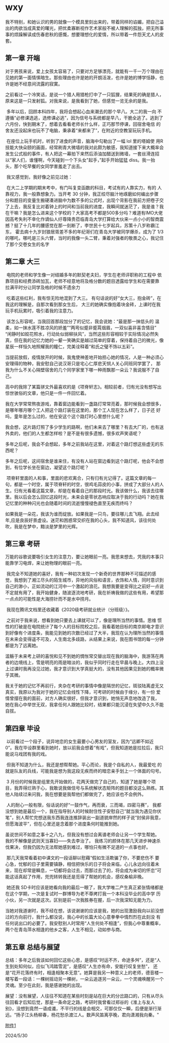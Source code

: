 # wxy

我不特别，和她认识的男的就像一个模具里刻出来的，带着同样的谄媚，把自己溢出的肉欲当成真爱的曙光，把优柔寡断视作艺术家般不被人理解的孤独，把无所事事的烦躁解读成伤春悲秋的感慨，想要理想化的爱情，所以带着一件怨天尤人的皮套。

## 第一章 开端

对于男孩来说，爱上女孩太容易了，只要对方足够漂亮，就能有一千一万个理由在见她的第一面情愫暗生。那些理由也许是她的开朗活泼，也许是她的博学恬静，也许是她不经意间流露的寂寞。	

之前看过一个冷笑话，是说一个猎人用猎枪打中了一只狐狸，结果死的确是猎人，原来这是一只发射狐。对我来说，是我看到了她，但感觉一览无余的是我。  

​	多年以后，回顾本科四年，我将会想起心血来潮去的那个早八。大二的我一向 不遵循“必修课选逃，选修课必逃”，因为信号与系统都是早八，干脆全逃了。逃到了六月份，快到期末了，想着去看看老师长什么样，正巧那节停课，回宿舍电信 的舍友还没起床也玩不了电脑，秉承着“来都来了”，在附近的空教室玩玩手机。 

​	在座位上玩手机时，听到了进食的声音，脑海中勾勒出了一幅 lol 里的塔姆使 用R技能大快朵颐的画面，经常刷青大微墙的我对此颇为敏感，我知道接下来大概率会发生公式般的事件，有人把这一幕拍下来然后添油加醋送到微墙，一套丝滑连招以“家人们，谁懂啊，今天碰到一个下头女"起手，”起手开始猛猛 diss。我一抬 头，那个吃早餐的女同学害羞走了出去。

​	我又感觉到，我好像之前见过她：

​	在大二上学期的期末考中，有门叫复变函数的科目，考试有的人靠实力，有的 人靠视力，我一般靠想象力。当开考 30 分钟，我正绞尽脑汁地琢磨如何编出步骤 分和题目的变量生搬硬凑进脑中为数不多的公式时，出现个背影在我前方把卷子交 了上去，我反复比对着钟上的时间和当前我的进度，我瞬间就迷茫了，我是谁？我 在干嘛？我是怎么进来这个学校的？大家高考不都是500多分吗？难道有IMO大佬 因高考失利不幸化作谪仙人纡尊降贵莅临青岛大学打算给大伙来一点小小的智商震撼？挺了十几年的腰感觉在那一刻断了，李世民十七岁起兵，苏策十八岁称霸江东， 霍去病十九岁封狼居胥差不多的年纪哥们在青岛大学被同学爆杀，成为了 1/3的哪吒，哪吒是三头六臂，当时的我像一头二臂，秉着对强者的敬畏之心，我记住了那个交卷女生的名字



##  第二章 大三

​	电院的老师和学生像一对结婚多年的默契老夫妇，学生在老师评职称的工程中 依靠项目和经费添砖加瓦，老师不经意地将及格分数的题目透露给学生和在需要靠 拉满平时分让同学及格的时候不遗余力

​	吃着这些红利，我有惊无险地混到了大三。  有句话说的好“女大三，抱金砖”，在我这的理解是，自那次看到那女生后， 大三的她确实像抱着块金砖，上课时在我玩手机玩累时，吸引着我的注意力。

​	该怎么形容呢，当我回首那段加分了的记忆，我会说她：“最是那一抹低头的 温柔，如一抹水莲不胜凉风的娇羞”“两弯似蹙非蹙罥烟眉，一双似喜非喜含情目” “闲静时如姣花照水，行动处似弱柳扶风”，当然这些形容相较于实际情况必然失 真，但在我的记忆力她的一颦一笑确实是越过简单的穿着，保持着自己的微光，像 星辰一样恒久地照耀我的瞳仁，完美诠释着“和氏之璧不饰以五彩”。

​	当提前放假，疫情放开的时候，我鬼使神差地开始担心她的情况，人是一种必须心安理得的物种，我安慰自己说汉哥只是宅心仁厚悲天悯人关心同班同学罢了， 那我为什么不关心隔壁宿舍的几个同学家里下哪一种雨飘那一朵云？我说服不了自己。

​	高中的我除了某篇骈文外最喜欢的是《项脊轩志》。相较前者，归有光没有想写出惊世骇俗的文章，他只是一件一件回忆着。

​	我在大学常常熬夜游戏，靠着窗边能看到一盏路灯常常亮着，那时候我会想很多，是哪年哪月哪个工人把这个路灯装在这里的，那个工人现在怎么样了，日子还 好吗，童年是怎么过的，他在安这个这个路灯时心里想什么呢？

​	我会想，这片路灯照了多少学生的路啊，他们未来去了哪里？有去大厂的，也有送外卖的，他们的人生都怎样啦？是不是有很多遗憾，很多欢声笑语呢？ 

​	 多年之后呢，我会不会想起，多年之前我站在这里，对着这个路灯想这些虚无的东西呢？

​	多年之后呢，这间宿舍是谁来住，有没有人站在窗边看到这个路灯呢，他会不会想到，有位学长坐在窗边，凝望这个路灯呢？ 

​	项脊轩里面的人和事，里面的悲欢离合，只有归有光记得了。这篇文章的每一 句，都是一个时空，属于项脊轩的时空，很鸡毛蒜皮的小事，拼成了大部分人的人 生。归有光看着这篇文章，却是在看着自己的那段时光。我该做什么，我该去往哪里。我以后会怎么回忆这段时光，未来会是零状态响应取决于我的行动吗？她在我 记忆里的种种闪光也会随着时间的流逝慢慢褪色直至无疾而终吗？

​	如果我是一朵花，我该为谁而绽放。如果我是一只鸟，要往哪儿去飞翔。此去经年,应是良辰好景虚设。迷茫和困惑常交织在我的心头，我不知道风，该往何处吹，我是在梦中，黯淡是梦里的光辉。



##  第三章 考研

​	万能的谷歌说要吸引女生的注意力，要让她眼前一亮。我思来想去，凭我的本事只能靠学习电焊，来让她物理的眼前一亮。 

​	我完全不知道她的喜好，我有一种初次发现一个新奇的世界那种不可描述的感 觉，我想到了湘江尽头的陌生城市，异地的风俗和语言，衣饰和人情，同时意识到 自己的渺小，正如流动的江河中一个激起的浪花。我想我要是变得比之前好一点说 不定就有用了，我开始健身，随波逐流地考研，我在祈祷我做的这些有用，希望那一点点的可能性是大海捞针而不是水中捞月。

​	我现在腾讯文档里还收藏着《2020级考研就业统计（分班级）》。

​	之前对于我来说，想看到她只要去上课就可以了，像是理所当然的事情。思维 惯性的打破是在电院统计了每个人的目标院校之后，我看着她目标的南京邮电才意识到好像有个进度条，我能见到她的次数已经过了大半，我现在认为理所当然的事情在未来会变得遥不可及，人生南北多歧路，从结果上来说，我在图书馆的每一分钟都是为了远离她。 

​	滥觞于未来考上研的喜悦和见不到她的惆怅常交替出现在我的脑海中，我游荡在两者的边境线上，雪是明亮的雨是暗淡的，我似乎同时行走在早晨与晚上。大四上没上过课时我再没见过她，我才意识到大学真挺大的，没有其他因果见到她的概率微乎其微。

​	我关于她的记忆不再前行，夹杂在考研的事情中像是隔世的记忆，斑驳陆离虚无又真实，我原以为我对于她的记忆会线性下降，可考研的时候由于缘分，有一份 爱情曾摆在我的面前，对方人确实很好，但我才意识到，她悄无声息地改造了我， 她在我心中举世无双，我拿任何人跟她比较时，结果都只能沉浸在失望中久久不能自拔。 



## 第四章 毕设

​	以前看过一个段子，说异地恋的女生最要小心男友的室友，因为“远卿不如近 0”。我在毕设群里看到她时，放以前我会想着“有戏”，但我知道她是拉拉后，我只能说马戏团有我的戏。

​	但我不知道为什么，我还是想帮帮她。平心而论，我是个自私的人，我最爱吃 的就是队友的兵线，可能我是想为我这段无疾而终的暗恋亲手划上一个体面的句号。

​	3 月份的时候我是组里先开始做的，花两天做完了自己的，知道了她是哪个项目，我弄得烂熟于心，我敢说我做信号与系统解状态矩阵的题目都没这么熟练。其 他人陆续过来问我，我在想要是我帮他们都做完了，她应该也不会例外。

​	人的耐心一般有限，俗话说的好“一鼓作气，再而衰，三而竭，四密马赛”， 我都没想到她是最后一个，我在指导别人的时候耐住性子安慰自己“就当我为遇见你伏笔”，别人帮忙完想送我东西我连连推辞装出一副道貌岸然的样子说“封侯非我意，但愿海波平”，但在心里还是念着那个进度条何时能推到她。

​	虽说世间不如意之事十之八九，但我没有想过会离谱老师会让另一个学生帮她。 我的不解像是武则天当寡妇——失去李治了。  我练习的颜体在那几天进步神速杀伐果决，但我仍因为无法帮她感到难过，哪怕只有微不足道的一点事也好。

​	那几天我常看着初中课文的一段话聊以慰藉“假如生活欺骗了你，不要悲伤不 要心急，忧郁的日子里需要镇静，相信把快乐的日子将会来临，心儿永远向往着未 来，现在却常是瞬息，一切都将会过去，而那过去了的，将会成为亲切的怀恋”可 能这话真起了作用，兜兜转转我还是觅得了帮她的机会，感叹桑榆非晚。

​	她还我 SD卡时应该是她看向我的最后一眼了，我大学唯二产生真正紧张情绪都是在这个学期，一次是复试时一群博导为老不尊拷打我一个本科没毕业的高中学 历小伙，另一次就是这次。区别是前一次我胜券在握，后一次我深知无能为力。

​	当她对我道谢时，我不经在想，该说谢谢的应该是我，她的出现激励我向以前没想过的方向前行，我什么都没说，我心中的长篇大论心意拳拳中情烈烈在此刻没 有任何说出口的必要了。我安慰别人时常用“人生何处不相逢”，但我心中尊重概率，两个在青岛萍水相逢的他乡之客，人生不相见，动如参与商。  



##  第五章 总结与展望

总结：多年之后我该如何回忆这些心思，是感叹“时运不齐，命途多舛”，还是“人生到处知何似，应似飞鸿踏雪泥”，是感叹“人生亦有命，安能行叹复坐愁”， 还是“花开花落终有时，相逢相聚本无意”。她算是我另一种意义上的老师，德音楼一楼写着一段话：一棵树摇动另一棵树，一朵云追逐另一朵云，一个灵魂唤醒另一个灵魂。至少在此刻，我是感谢她的出现。

展望：没有展望，人往往不知道在某些时刻是站在巨大的分岔路口的，只有从尽头往回看才后知后觉，那是一条命定之路，考研时我曾看过郑谷的《淮上与友人 别》，没想到竟然一语成谶，不平行的线是会相交，可那仅仅一瞬，后便是渐行渐远。“扬子江头杨柳春，杨花愁杀渡江人。数声风笛离亭晚，君向潇湘我向秦。"

<a href="Essays/克卜勒.mp3" target="_blank">附件1</a>



2024/5/30